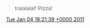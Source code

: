 > tralalala\!\! Pizza\!

<img src="../../media/tweet.ico" width="12" /> [Tue Jan 04 18:21:39 +0000 2011](https://twitter.com/DromerDenker/status/22357001401012224)